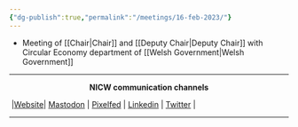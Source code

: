 ```yaml
---
{"dg-publish":true,"permalink":"/meetings/16-feb-2023/"}
---
```



- Meeting of [[Chair\|Chair]] and [[Deputy Chair\|Deputy Chair]] with Circular Economy department of [[Welsh Government\|Welsh Government]]

***
<p style="text-align: center;font-weight:bold";>NICW communication channels</p>

󠁧 |[Website](https://nationalinfrastructurecommission.wales)| [Mastodon](https://toot.wales/@NICW) | [Pixelfed](https://pix.toot.wales/NICW) | [Linkedin](https://www.linkedin.com/company/26268509/) | [Twitter](https://twitter.com/InfraCommCymru) |
***


